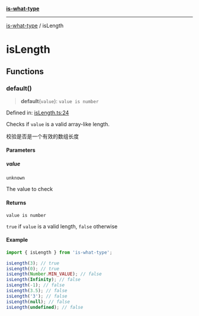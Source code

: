 [**is-what-type**](index.md)

***

[is-what-type](modules.md) / isLength

# isLength

## Functions

### default()

> **default**(`value`): `value is number`

Defined in: [isLength.ts:24](https://github.com/fengxinming/is-what-type/blob/b8637cab33d631a672cfc558f39e82fe4f36481a/src/isLength.ts#L24)

Checks if `value` is a valid array-like length.

校验是否是一个有效的数组长度

#### Parameters

##### value

`unknown`

The value to check

#### Returns

`value is number`

`true` if `value` is a valid length, `false` otherwise

#### Example

```js
import { isLength } from 'is-what-type';

isLength(3); // true
isLength(0); // true
isLength(Number.MIN_VALUE); // false
isLength(Infinity); // false
isLength(-1); // false
isLength(3.5); // false
isLength('3'); // false
isLength(null); // false
isLength(undefined); // false
```
